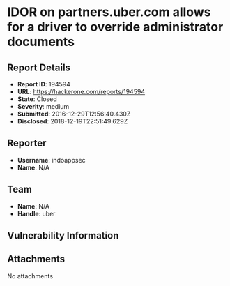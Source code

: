 # IDOR on partners.uber.com allows for a driver to override administrator documents

## Report Details
- **Report ID**: 194594
- **URL**: https://hackerone.com/reports/194594
- **State**: Closed
- **Severity**: medium
- **Submitted**: 2016-12-29T12:56:40.430Z
- **Disclosed**: 2018-12-19T22:51:49.629Z

## Reporter
- **Username**: indoappsec
- **Name**: N/A

## Team
- **Name**: N/A
- **Handle**: uber

## Vulnerability Information


## Attachments
No attachments
